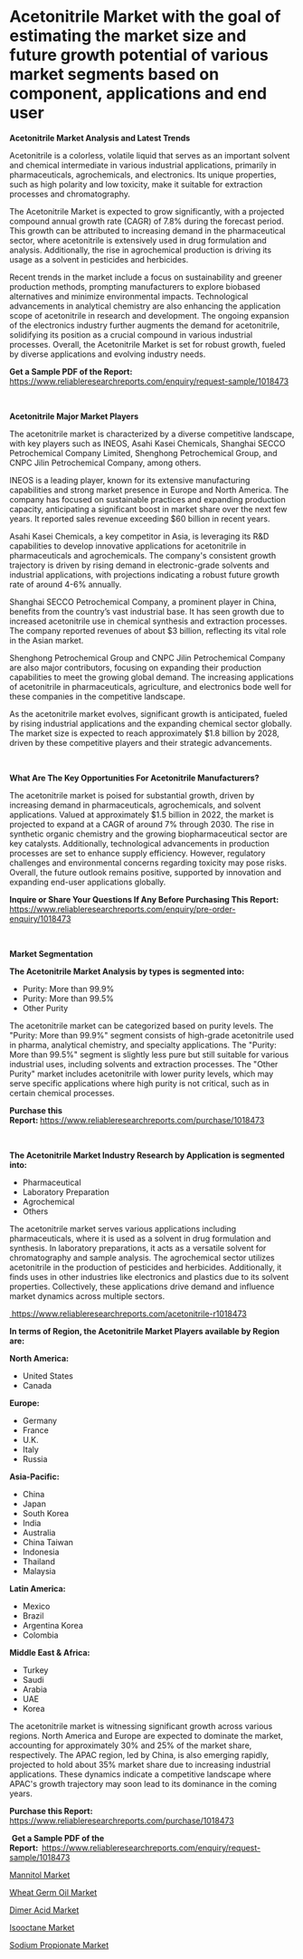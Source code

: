 <p><h1>Acetonitrile Market with the goal of estimating the market size and future growth potential of various market segments based on component, applications and end user</h1></p><p><strong>Acetonitrile Market Analysis and Latest Trends</strong></p>
<p><p>Acetonitrile is a colorless, volatile liquid that serves as an important solvent and chemical intermediate in various industrial applications, primarily in pharmaceuticals, agrochemicals, and electronics. Its unique properties, such as high polarity and low toxicity, make it suitable for extraction processes and chromatography.</p><p>The Acetonitrile Market is expected to grow significantly, with a projected compound annual growth rate (CAGR) of 7.8% during the forecast period. This growth can be attributed to increasing demand in the pharmaceutical sector, where acetonitrile is extensively used in drug formulation and analysis. Additionally, the rise in agrochemical production is driving its usage as a solvent in pesticides and herbicides.</p><p>Recent trends in the market include a focus on sustainability and greener production methods, prompting manufacturers to explore biobased alternatives and minimize environmental impacts. Technological advancements in analytical chemistry are also enhancing the application scope of acetonitrile in research and development. The ongoing expansion of the electronics industry further augments the demand for acetonitrile, solidifying its position as a crucial compound in various industrial processes. Overall, the Acetonitrile Market is set for robust growth, fueled by diverse applications and evolving industry needs.</p></p>
<p><strong>Get a Sample PDF of the Report:&nbsp;</strong> <a href="https://www.reliableresearchreports.com/enquiry/request-sample/1018473?utm_campaign=40&utm_medium=2&utm_source=Github&utm_content=ia&utm_term=01022025&utm_id=acetonitrile">https://www.reliableresearchreports.com/enquiry/request-sample/1018473</a></p>
<p>&nbsp;</p>
<p><strong>Acetonitrile Major Market Players</strong></p>
<p><p>The acetonitrile market is characterized by a diverse competitive landscape, with key players such as INEOS, Asahi Kasei Chemicals, Shanghai SECCO Petrochemical Company Limited, Shenghong Petrochemical Group, and CNPC Jilin Petrochemical Company, among others. </p><p>INEOS is a leading player, known for its extensive manufacturing capabilities and strong market presence in Europe and North America. The company has focused on sustainable practices and expanding production capacity, anticipating a significant boost in market share over the next few years. It reported sales revenue exceeding $60 billion in recent years.</p><p>Asahi Kasei Chemicals, a key competitor in Asia, is leveraging its R&D capabilities to develop innovative applications for acetonitrile in pharmaceuticals and agrochemicals. The company's consistent growth trajectory is driven by rising demand in electronic-grade solvents and industrial applications, with projections indicating a robust future growth rate of around 4-6% annually.</p><p>Shanghai SECCO Petrochemical Company, a prominent player in China, benefits from the country’s vast industrial base. It has seen growth due to increased acetonitrile use in chemical synthesis and extraction processes. The company reported revenues of about $3 billion, reflecting its vital role in the Asian market.</p><p>Shenghong Petrochemical Group and CNPC Jilin Petrochemical Company are also major contributors, focusing on expanding their production capabilities to meet the growing global demand. The increasing applications of acetonitrile in pharmaceuticals, agriculture, and electronics bode well for these companies in the competitive landscape.</p><p>As the acetonitrile market evolves, significant growth is anticipated, fueled by rising industrial applications and the expanding chemical sector globally. The market size is expected to reach approximately $1.8 billion by 2028, driven by these competitive players and their strategic advancements.</p></p>
<p>&nbsp;</p>
<p><strong>What Are The Key Opportunities For Acetonitrile Manufacturers?</strong></p>
<p><p>The acetonitrile market is poised for substantial growth, driven by increasing demand in pharmaceuticals, agrochemicals, and solvent applications. Valued at approximately $1.5 billion in 2022, the market is projected to expand at a CAGR of around 7% through 2030. The rise in synthetic organic chemistry and the growing biopharmaceutical sector are key catalysts. Additionally, technological advancements in production processes are set to enhance supply efficiency. However, regulatory challenges and environmental concerns regarding toxicity may pose risks. Overall, the future outlook remains positive, supported by innovation and expanding end-user applications globally.</p></p>
<p><strong>Inquire or Share Your Questions If Any Before Purchasing This Report:</strong> <a href="https://www.reliableresearchreports.com/enquiry/pre-order-enquiry/1018473?utm_campaign=40&utm_medium=2&utm_source=Github&utm_content=ia&utm_term=01022025&utm_id=acetonitrile">https://www.reliableresearchreports.com/enquiry/pre-order-enquiry/1018473</a></p>
<p>&nbsp;</p>
<p><strong>Market Segmentation</strong></p>
<p><strong>The Acetonitrile Market Analysis by types is segmented into:</strong></p>
<p><ul><li>Purity: More than 99.9%</li><li>Purity: More than 99.5%</li><li>Other Purity</li></ul></p>
<p><p>The acetonitrile market can be categorized based on purity levels. The "Purity: More than 99.9%" segment consists of high-grade acetonitrile used in pharma, analytical chemistry, and specialty applications. The "Purity: More than 99.5%" segment is slightly less pure but still suitable for various industrial uses, including solvents and extraction processes. The "Other Purity" market includes acetonitrile with lower purity levels, which may serve specific applications where high purity is not critical, such as in certain chemical processes.</p></p>
<p><strong>Purchase this Report:&nbsp;</strong><a href="https://www.reliableresearchreports.com/purchase/1018473?utm_campaign=40&utm_medium=2&utm_source=Github&utm_content=ia&utm_term=01022025&utm_id=acetonitrile">https://www.reliableresearchreports.com/purchase/1018473</a></p>
<p>&nbsp;</p>
<p><strong>The Acetonitrile Market Industry Research by Application is segmented into:</strong></p>
<p><ul><li>Pharmaceutical</li><li>Laboratory Preparation</li><li>Agrochemical</li><li>Others</li></ul></p>
<p><p>The acetonitrile market serves various applications including pharmaceuticals, where it is used as a solvent in drug formulation and synthesis. In laboratory preparations, it acts as a versatile solvent for chromatography and sample analysis. The agrochemical sector utilizes acetonitrile in the production of pesticides and herbicides. Additionally, it finds uses in other industries like electronics and plastics due to its solvent properties. Collectively, these applications drive demand and influence market dynamics across multiple sectors.</p></p>
<p><a href="https://www.reliableresearchreports.com/acetonitrile-r1018473?utm_campaign=40&utm_medium=2&utm_source=Github&utm_content=ia&utm_term=01022025&utm_id=acetonitrile">&nbsp;https://www.reliableresearchreports.com/acetonitrile-r1018473</a></p>
<p><strong>In terms of Region, the Acetonitrile Market Players available by Region are:</strong></p>
<p>
    <p> <strong> North America: </strong>
        <ul>
            <li>United States</li>
            <li>Canada</li>
        </ul>
        </p> 
    <p> <strong> Europe: </strong>
        <ul>
            <li>Germany</li>
            <li>France</li>
            <li>U.K.</li>
            <li>Italy</li>
            <li>Russia</li>
        </ul>
        </p> 
    <p> <strong> Asia-Pacific: </strong>
        <ul>
            <li>China</li>
            <li>Japan</li>
            <li>South Korea</li>
            <li>India</li>
            <li>Australia</li>
            <li>China Taiwan</li>
            <li>Indonesia</li>
            <li>Thailand</li>
            <li>Malaysia</li>
        </ul>
        </p> 
    <p> <strong> Latin America: </strong>
        <ul>
            <li>Mexico</li>
            <li>Brazil</li>
            <li>Argentina Korea</li>
            <li>Colombia</li>
        </ul>
        </p> 
    <p> <strong> Middle East & Africa: </strong>
        <ul>
            <li>Turkey</li>
            <li>Saudi</li>
            <li>Arabia</li>
            <li>UAE</li>
            <li>Korea</li>
        </ul>
    </p>
    </p>
<p><p>The acetonitrile market is witnessing significant growth across various regions. North America and Europe are expected to dominate the market, accounting for approximately 30% and 25% of the market share, respectively. The APAC region, led by China, is also emerging rapidly, projected to hold about 35% market share due to increasing industrial applications. These dynamics indicate a competitive landscape where APAC's growth trajectory may soon lead to its dominance in the coming years.</p></p>
<p><strong>Purchase this Report: </strong><a href="https://www.reliableresearchreports.com/purchase/1018473?utm_campaign=40&utm_medium=2&utm_source=Github&utm_content=ia&utm_term=01022025&utm_id=acetonitrile">https://www.reliableresearchreports.com/purchase/1018473</a></p>
<p>&nbsp;<strong>Get a Sample PDF of the Report:&nbsp;&nbsp;</strong><a href="https://www.reliableresearchreports.com/enquiry/request-sample/1018473?utm_campaign=40&utm_medium=2&utm_source=Github&utm_content=ia&utm_term=01022025&utm_id=acetonitrile">https://www.reliableresearchreports.com/enquiry/request-sample/1018473</a></p>
<p><strong></strong></p>
<p><p><a href="https://github.com/voigttyagi/Market-Research-Report-List-1/blob/main/mannitol-market.md?utm_campaign=40&utm_medium=2&utm_source=Github&utm_content=ia&utm_term=01022025&utm_id=acetonitrile">Mannitol Market</a></p><p><a href="https://github.com/giblydirani3/Market-Research-Report-List-1/blob/main/wheat-germ-oil-market.md?utm_campaign=40&utm_medium=2&utm_source=Github&utm_content=ia&utm_term=01022025&utm_id=acetonitrile">Wheat Germ Oil Market</a></p><p><a href="https://github.com/jenithschijf/Market-Research-Report-List-1/blob/main/dimer-acid-market.md?utm_campaign=40&utm_medium=2&utm_source=Github&utm_content=ia&utm_term=01022025&utm_id=acetonitrile">Dimer Acid Market</a></p><p><a href="https://github.com/saoutiguarro/Market-Research-Report-List-1/blob/main/isooctane-market.md?utm_campaign=40&utm_medium=2&utm_source=Github&utm_content=ia&utm_term=01022025&utm_id=acetonitrile">Isooctane Market</a></p><p><a href="https://github.com/saroarmaicky/Market-Research-Report-List-1/blob/main/sodium-propionate-market.md?utm_campaign=40&utm_medium=2&utm_source=Github&utm_content=ia&utm_term=01022025&utm_id=acetonitrile">Sodium Propionate Market</a></p></p>